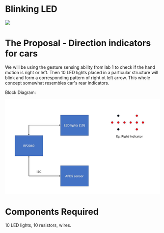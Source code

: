# Blinking LED

<img src = "blinking led.gif">

# The Proposal - Direction indicators for cars

We will be using the gesture sensing ability from lab 1 to check if the hand motion is right or left. Then 10 LED lights placed in a particular structure will blink and form a corresponding pattern of right ot left arrow. This whole concept somewhat resembles car's rear indicators. 

Block Diagram:

<img src="Block_d.JPG">


# Components Required 

10 LED lights, 10 resistors, wires.



